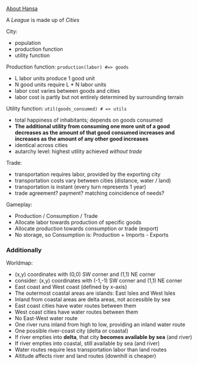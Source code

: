 [About Hansa](http://www.daviddfriedman.com/Living_Paper/Hansa/hansa_instructions/hansa_instructions.htm)

A _League_ is made up of _Cities_

City:
  - population
  - production function
  - utility function

Production function: `production(labor) #=> goods`
  - L labor units produce 1 good unit
  - N good units require L * N labor units
  - labor cost varies between goods and cities
  - labor cost is partly but not entirely determined by surrounding terrain

Utility function: `util(goods_consumed) # => utils`
  - total happiness of inhabitants; depends on goods consumed
  - **The additional utility from consuming one more unit of a good decreases
    as the amount of that good consumed increases and increases as the amount
    of any other good increases**
  - identical across cities
  - autarchy level: highest utility achieved *without trade*

Trade:
  - transportation requires labor, provided by the exporting city
  - transportation costs vary between cities (distance, water / land)
  - transportation is instant (every turn represents 1 year)
  - trade agreement?  payment?  matching coincidence of needs?

Gameplay:
  - Production / Consumption / Trade
  - Allocate labor towards production of specific goods
  - Allocate production towards consumption or trade (export)
  - No storage, so Consumption is: Production + Imports - Exports

### Additionally

Worldmap:
  - (x,y) coordinates with (0,0) SW corner and (1,1) NE corner
  - consider: (x,y) coordinates with (-1,-1) SW corner and (1,1) NE corner
  - East coast and West coast (defined by x-axis)
  - The outermost coastal areas are islands: East Isles and West Isles
  - Inland from coastal areas are delta areas, not accessible by sea
  - East coast cities have water routes between them
  - West coast cities have water routes between them
  - No East-West water route
  - One river runs inland from high to low, providing an inland water route
  - One possible river-coast city (delta or coastal)
  - If river empties into **delta**,
      that city **becomes available by sea** (and river)
  - If river empties into coastal,
      still available by sea (and river)
  - Water routes require less transportation labor than land routes
  - Altitude affects river and land routes (downhill is cheaper)
